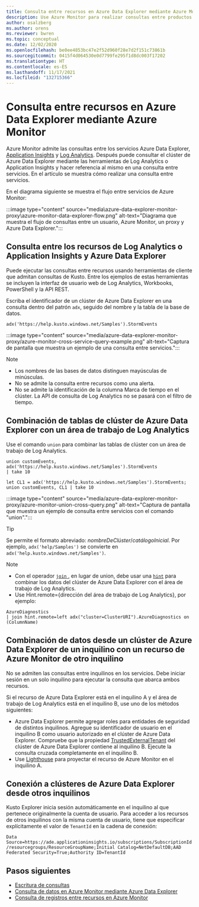 ```yaml
---
title: Consulta entre recursos en Azure Data Explorer mediante Azure Monitor
description: Use Azure Monitor para realizar consultas entre productos entre Azure Data Explorer, áreas de trabajo de Log Analytics y aplicaciones clásicas de Application Insights en Azure Monitor.
author: osalzberg
ms.author: orens
ms.reviewer: bwren
ms.topic: conceptual
ms.date: 12/02/2020
ms.openlocfilehash: be0ee4853bc47e2f52d960f28e7d2f151c73861b
ms.sourcegitcommit: 0415f4d064530e0d7799fe295f1d8dc003f17202
ms.translationtype: HT
ms.contentlocale: es-ES
ms.lasthandoff: 11/17/2021
ms.locfileid: "132715366"
---
```

# <a name="cross-resource-query-azure-data-explorer-by-using-azure-monitor"></a>Consulta entre recursos en Azure Data Explorer mediante Azure Monitor
Azure Monitor admite las consultas entre los servicios Azure Data Explorer, [Application Insights](../app/app-insights-overview.md) y [Log Analytics](../logs/data-platform-logs.md). Después puede consultar el clúster de Azure Data Explorer mediante las herramientas de Log Analytics o Application Insights y hacer referencia al mismo en una consulta entre servicios. En el artículo se muestra cómo realizar una consulta entre servicios.

En el diagrama siguiente se muestra el flujo entre servicios de Azure Monitor:

:::image type="content" source="media\azure-data-explorer-monitor-proxy\azure-monitor-data-explorer-flow.png" alt-text="Diagrama que muestra el flujo de consultas entre un usuario, Azure Monitor, un proxy y Azure Data Explorer.":::

## <a name="cross-query-your-log-analytics-or-application-insights-resources-and-azure-data-explorer"></a>Consulta entre los recursos de Log Analytics o Application Insights y Azure Data Explorer

Puede ejecutar las consultas entre recursos usando herramientas de cliente que admitan consultas de Kusto. Entre los ejemplos de estas herramientas se incluyen la interfaz de usuario web de Log Analytics, Workbooks, PowerShell y la API REST.

Escriba el identificador de un clúster de Azure Data Explorer en una consulta dentro del patrón `adx`, seguido del nombre y la tabla de la base de datos.

```kusto
adx('https://help.kusto.windows.net/Samples').StormEvents
```
:::image type="content" source="media/azure-data-explorer-monitor-proxy/azure-monitor-cross-service-query-example.png" alt-text="Captura de pantalla que muestra un ejemplo de una consulta entre servicios.":::

> [!NOTE]
>* Los nombres de las bases de datos distinguen mayúsculas de minúsculas.
>* No se admite la consulta entre recursos como una alerta.
>* No se admite la identificación de la columna Marca de tiempo en el clúster. La API de consulta de Log Analytics no se pasará con el filtro de tiempo.

## <a name="combine-azure-data-explorer-cluster-tables-with-a-log-analytics-workspace"></a>Combinación de tablas de clúster de Azure Data Explorer con un área de trabajo de Log Analytics

Use el comando `union` para combinar las tablas de clúster con un área de trabajo de Log Analytics.

```kusto
union customEvents, adx('https://help.kusto.windows.net/Samples').StormEvents
| take 10
```
```kusto
let CL1 = adx('https://help.kusto.windows.net/Samples').StormEvents;
union customEvents, CL1 | take 10
```
:::image type="content" source="media/azure-data-explorer-monitor-proxy/azure-monitor-union-cross-query.png" alt-text="Captura de pantalla que muestra un ejemplo de consulta entre servicios con el comando &quot;union&quot;.":::

> [!Tip]
> Se permite el formato abreviado: *nombreDeClúster*/*catálogoInicial*. Por ejemplo, `adx('help/Samples')` se convierte en `adx('help.kusto.windows.net/Samples')`.

>[!Note]
> 
>* Con el operador [`join` ](/azure/data-explorer/kusto/query/joinoperator), en lugar de union, debe usar una [`hint`](/azure/data-explorer/kusto/query/joinoperator#join-hints) para combinar los datos del clúster de Azure Data Explorer con el área de trabajo de Log Analytics.
>* Use Hint.remote={dirección del área de trabajo de Log Analytics}, por ejemplo:
>```kusto
>AzureDiagnostics
>| join hint.remote=left adx("cluster=ClusterURI").AzureDiagnostics on (ColumnName)
>```

## <a name="join-data-from-an-azure-data-explorer-cluster-in-one-tenant-with-an-azure-monitor-resource-in-another"></a>Combinación de datos desde un clúster de Azure Data Explorer de un inquilino con un recurso de Azure Monitor de otro inquilino

No se admiten las consultas entre inquilinos en los servicios. Debe iniciar sesión en un solo inquilino para ejecutar la consulta que abarca ambos recursos.

Si el recurso de Azure Data Explorer está en el inquilino A y el área de trabajo de Log Analytics está en el inquilino B, use uno de los métodos siguientes:

*  Azure Data Explorer permite agregar roles para entidades de seguridad de distintos inquilinos. Agregue su identificador de usuario en el inquilino B como usuario autorizado en el clúster de Azure Data Explorer. Compruebe que la propiedad [TrustedExternalTenant](/powershell/module/az.kusto/update-azkustocluster) del clúster de Azure Data Explorer contiene al inquilino B. Ejecute la consulta cruzada completamente en el inquilino B.
*  Use [Lighthouse](../../lighthouse/index.yml) para proyectar el recurso de Azure Monitor en el inquilino A.

## <a name="connect-to-azure-data-explorer-clusters-from-different-tenants"></a>Conexión a clústeres de Azure Data Explorer desde otros inquilinos

Kusto Explorer inicia sesión automáticamente en el inquilino al que pertenece originalmente la cuenta de usuario. Para acceder a los recursos de otros inquilinos con la misma cuenta de usuario, tiene que especificar explícitamente el valor de `TenantId` en la cadena de conexión:

`Data Source=https://ade.applicationinsights.io/subscriptions/SubscriptionId/resourcegroups/ResourceGroupName;Initial Catalog=NetDefaultDB;AAD Federated Security=True;Authority ID=TenantId`

## <a name="next-steps"></a>Pasos siguientes
* [Escritura de consultas](/azure/data-explorer/write-queries)
* [Consulta de datos en Azure Monitor mediante Azure Data Explorer](/azure/data-explorer/query-monitor-data)
* [Consulta de registros entre recursos en Azure Monitor](../logs/cross-workspace-query.md)